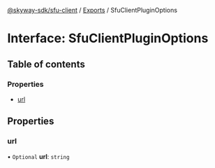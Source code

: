 [@skyway-sdk/sfu-client](../README.md) / [Exports](../modules.md) / SfuClientPluginOptions

# Interface: SfuClientPluginOptions

## Table of contents

### Properties

- [url](SfuClientPluginOptions.md#url)

## Properties

### url

• `Optional` **url**: `string`
